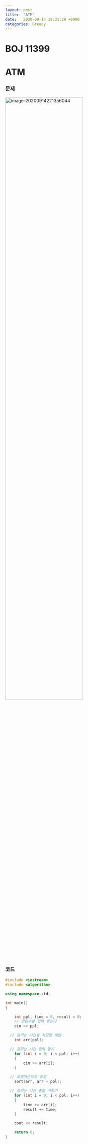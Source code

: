 ```yaml
---
layout: post
title:  "ATM"
date:   2020-09-14 19:31:29 +0900
categories: Greedy
---
```

# BOJ 11399

# ATM

### 문제

<img src="readme.assets/image-20200914221356044.png" alt="image-20200914221356044" width ="70%"/>

<br/> 

### 코드

```c++
#include <iostream>
#include <algorithm>

using namespace std;

int main()
{

    int ppl, time = 0, result = 0;
	// 인원수를 입력 받는다
    cin >> ppl;

  // 걸리는 시간을 저장할 배열
    int arr[ppl];

  // 걸리는 시간 입력 받기
    for (int i = 0; i < ppl; i++)
    {
        cin >> arr[i];
    }

  // 오름차순으로 정렬
    sort(arr, arr + ppl);

  // 걸리는 시간 총합 구하기
    for (int i = 0; i < ppl; i++)
    {
        time += arr[i];
        result += time;
    }

    cout << result;

    return 0;
}
```


